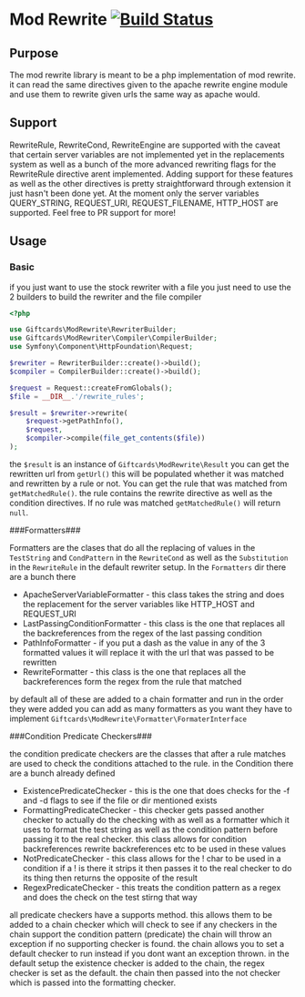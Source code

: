 Mod Rewrite [![Build Status](https://travis-ci.org/giftcards/ModRewrite.svg?branch=master)](https://travis-ci.org/giftcards/ModRewrite)
===========

Purpose
-------
The mod rewrite library is meant to be a php implementation of mod rewrite. it can read the
same directives given to the apache rewrite engine module and use them to rewrite given urls the
same way as apache would.

Support
-------
RewriteRule, RewriteCond, RewriteEngine are supported with the caveat that certain
server variables are not implemented yet in the replacements system as well as a bunch of the
more advanced rewriting flags for the RewriteRule directive arent implemented. Adding support
for these features as well as the other directives is pretty straightforward through
extension it just hasn't been done yet. At the moment only the server variables QUERY_STRING,
 REQUEST_URI, REQUEST_FILENAME, HTTP_HOST are supported.
Feel free to PR support for more!
  
Usage
-----

### Basic ###

if you just want to use the stock rewriter with a file you just need to use the 2 builders
to build the rewriter and the file compiler

```php
<?php

use Giftcards\ModRewrite\RewriterBuilder;
use Giftcards\ModRewriter\Compiler\CompilerBuilder;
use Symfony\Component\HttpFoundation\Request;

$rewriter = RewriterBuilder::create()->build();
$compiler = CompilerBuilder::create()->build();

$request = Request::createFromGlobals();
$file = __DIR__.'/rewrite_rules';

$result = $rewriter->rewrite(
    $request->getPathInfo(),
    $request,
    $compiler->compile(file_get_contents($file))
);

```

the `$result` is an instance of `Giftcards\ModRewrite\Result` you can get the rewritten
url from `getUrl()` this will be populated whether it was matched and rewritten by a
rule or not. You can get the rule that was matched from `getMatchedRule()`.
the rule contains the rewrite directive as well as the condition directives. 
If no rule was matched `getMatchedRule()` will return `null`.

###Formatters###

Formatters are the clases that do all the replacing of values in the `TestString`
 and `CondPattern` in the `RewriteCond` as well as the `Substitution` in the `RewriteRule`
 in the default rewriter setup. In the `Formatters` dir there are a bunch there
 
- ApacheServerVariableFormatter - this class takes the string and does the replacement for the 
    server variables like HTTP_HOST and REQUEST_URI
- LastPassingConditionFormatter - this class is the one that replaces all the backreferences
    from the regex of the last passing condition
- PathInfoFormatter - if you put a dash as the value in any of the 3 formatted values it will replace
   it with the url that was passed to be rewritten
- RewriteFormatter - this class is the one that replaces all the backreferences form the
   regex from the rule that matched
   
by default all of these are added to a chain formatter and run in the order they were added
you can add as many formatters as you want they have to implement 
`Giftcards\ModRewrite\Formatter\FormaterInterface`

###Condition Predicate Checkers###

the condition predicate checkers are the classes that after a rule matches are used to check
the conditions attached to the rule.
in the Condition there are a bunch already defined

- ExistencePredicateChecker - this is the one that does checks for the -f and -d flags to
    see if the file or dir mentioned exists
- FormattingPredicateChecker - this checker gets passed another checker to actually
    do the checking with as well as a formatter which it uses to format the test string
    as well as the condition pattern before passing it to the real checker. this class allows
    for condition backreferences rewrite backreferences etc to be used in these values
- NotPredicateChecker - this class allows for the ! char to be used in a condition
   if a ! is there it strips it then passes it to the real checker to do its thing
   then returns the opposite of the result
- RegexPredicateChecker - this treats the condition pattern as a regex and does the check
    on the test stirng that way
    
all predicate checkers have a supports method. this allows them to be added to a chain checker
which will check to see if any checkers in the chain support the condition pattern (predicate)
the chain will throw an exception if no supporting checker is found. the chain allows you
to set a default checker to run instead if you dont want an exception thrown. in the default setup
the existence checker is added to the chain, the regex checker is set as the default. the chain
then passed into the not checker which is passed into the formatting checker.